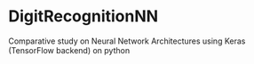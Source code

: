 # DigitRecognitionNN
Comparative study on Neural Network Architectures using Keras (TensorFlow backend) on python
